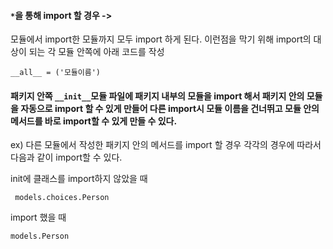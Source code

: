 #### `*`을 통해 import 할 경우 -> 

모듈에서 import한 모듈까지 모두 import 하게 된다. 
이런점을 막기 위해 import의 대상이 되는 각 모듈 안쪽에 아래 코드를 작성
```
__all__ = ('모듈이름')
```



#### 패키지 안쪽 `__init__`모듈 파일에  패키지 내부의 모듈을 import 해서 패키지 안의 모듈을 자동으로 import 할 수 있게 만들어 다른 import시 모듈 이름을 건너뛰고 모듈 안의 메서드를 바로 import할 수 있게 만들 수 있다.

ex) 다른 모듈에서 작성한 패키지 안의 메서드를 import 할 경우 각각의 경우에 따라서 다음과 같이 import할 수 있다.

init에 클래스를 import하지 않았을 때
```
 models.choices.Person
```
import 했을  때
```
models.Person
```


